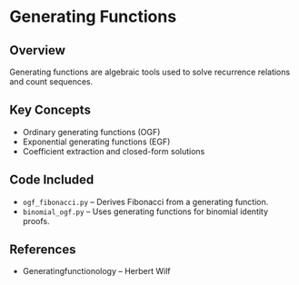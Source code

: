 # Generating Functions

## Overview
Generating functions are algebraic tools used to solve recurrence relations and count sequences.

## Key Concepts
- Ordinary generating functions (OGF)
- Exponential generating functions (EGF)
- Coefficient extraction and closed-form solutions

## Code Included
- `ogf_fibonacci.py` – Derives Fibonacci from a generating function.
- `binomial_ogf.py` – Uses generating functions for binomial identity proofs.

## References
- Generatingfunctionology – Herbert Wilf
